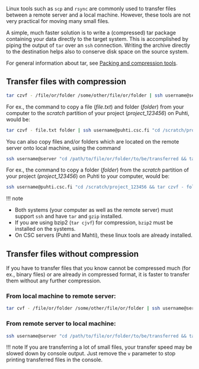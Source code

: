 
Linux tools such as `scp` and `rsync` are commonly used to transfer files
between a remote server and a local machine. However, these tools are not
very practical for moving many small files.

A simple, much faster solution is to write a (compressed) tar package
containing your data directly to the target system. This is accomplished by
piping the output of `tar` over an `ssh` connection. Writing the archive
directly to the destination helps also to conserve disk space on the source
system.

For general information about tar, see
[Packing and compression tools](../../support/tutorials/env-guide/packing-and-compression-tools.md).


## Transfer files with compression

```bash
tar czvf - /file/or/folder /some/other/file/or/folder | ssh username@server  "cd /path/to/transfer/file/or/folder && tar xvzf - "
```

For ex., the command to copy a file (_file.txt_) and folder (_folder_) from your computer to the _scratch_ partition of your project (_project_123456_) on Puhti, would be:

```bash
tar czvf - file.txt folder | ssh username@puhti.csc.fi "cd /scratch/project_123456 && tar xzvf - "
```

You can also copy files and/or folders which are located on the remote server onto local machine, using the command 

```bash
ssh username@server "cd /path/to/file/or/folder/to/be/transferred && tar czvf - file(or folder)" | tar xzvf - 
```

For ex., the command to copy a folder (_folder_) from the _scratch_ partition of your project (_project_123456_) on Puhti to your computer, would be:

```bash
ssh username@puhti.csc.fi "cd /scratch/project_123456 && tar czvf - folder" | tar xzvf - 
```

!!! note 
* Both systems (your computer as well as the remote server) must support `ssh` and have `tar` and `gzip` installed. 
* If you are using bzip2 (`tar cjvf`) for compression, `bzip2` must be installed on the systems.
* On CSC servers (Puhti and Mahti), these linux tools are already installed.

## Transfer files without compression

If you have to transfer files that you know cannot be compressed much (for ex., binary files) or are already in compressed format, it is faster to transfer them without any further compression.

### From local machine to remote server:

```bash
tar cvf - /file/or/folder /some/other/file/or/folder | ssh username@server "cd /path/to/transfer/file/or/folder && tar xvzf - "
```

### From remote server to local machine:

```bash
ssh username@server "cd /path/to/file/or/folder/to/be/transferred && tar cvf - file(or folder)" | tar xvf -
```

!!! note
If you are transferring a lot of small files, your transfer speed may be slowed down by console output. 
Just remove the `v` parameter to stop printing transferred files in the console.
